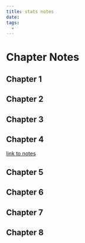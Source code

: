 ```yaml
---
title: stats notes
date:
tags:
  - 
---
```

# Chapter Notes

## Chapter 1

## Chapter 2

## Chapter 3

## Chapter 4
[link to notes](www.josiahvanderkin.com/media/chapter4notes.pdf)

## Chapter 5

## Chapter 6

## Chapter 7

## Chapter 8
